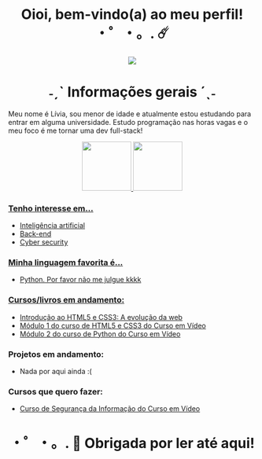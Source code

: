   <div align="center"> 
    <h1> Oioi, bem-vindo(a) ao meu perfil! ・゜・。. ☄️ </h1>
  </div>
 
<div id="header" align="center">
  <img src="https://giffiles.alphacoders.com/195/195287.gif" />
</div>

<div align="center">
  <h1> ˗ˏˋ Informações gerais ´ˎ˗ </h1>
</div>

Meu nome é Lívia, sou menor de idade e atualmente estou estudando para entrar em alguma universidade. Estudo programação nas horas vagas e o meu foco é me tornar uma dev full-stack! 

<div align="center">

  <a href="https://github.com/livia-lima">
  <img height="100em" src="https://github-readme-stats.vercel.app/api?username=livia-lima&show_icons=true&theme=tokyonight&include_all_commits=true&count_private=true"/>
  <img height="100em" src="https://github-readme-stats.vercel.app/api/top-langs/?username=livia-lima&layout=compact&langs_count=7&theme=tokyonight"/>
  
</div>

### Tenho interesse em...
- Inteligência artificial
- Back-end 
- Cyber security

### Minha linguagem favorita é...
- Python. Por favor não me julgue kkkk

### Cursos/livros em andamento:
- <a href ="https://altabooks.com.br/produto/introducao-ao-html5-e-css3-a-evolucao-da-web/">Introdução ao HTML5 e CSS3: A evolução da web </a>
- <a href= "https://www.youtube.com/playlist?list=PLHz_AreHm4dkZ9-atkcmcBaMZdmLHft8n"/>Módulo 1 do curso de HTML5 e CSS3 do Curso em Vídeo </a>
- <a href= "https://www.youtube.com/playlist?list=PLHz_AreHm4dk_nZHmxxf_J0WRAqy5Czye"/>Módulo 2 do curso de Python do Curso em Vídeo </a>

### Projetos em andamento:
- Nada por aqui ainda :(

### Cursos que quero fazer:
- <a href="https://www.youtube.com/playlist?list=PLHz_AreHm4dlaTyjolzCFC6IjLzO8O0XV"/>Curso de Segurança da Informação do Curso em Vídeo </a>

<div align="center">
  <h1> ・゜・。. 🚀 Obrigada por ler até aqui! </h1>
 </div>

